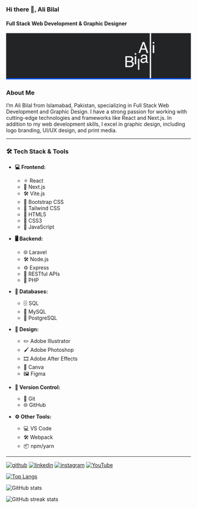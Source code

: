 ### Hi there 👋, Ali Bilal
#### Full Stack Web Development & Graphic Designer
![Full Stack Web Development & Graphic Designer](https://github.com/MrAliBilal/MrAliBilal/blob/main/AliBilal%20Cover%20Image.png)

### About Me
I’m Ali Bilal from Islamabad, Pakistan, specializing in Full Stack Web Development and Graphic Design. I have a strong passion for working with cutting-edge technologies and frameworks like React and Next.js. In addition to my web development skills, I excel in graphic design, including logo branding, UI/UX design, and print media.

---

### 🛠️ Tech Stack & Tools

- **💻 Frontend:** 
  - ⚛️ React
  - 💨 Next.js
  - 🛠️ Vite.js
  - 🎨 Bootstrap CSS
  - 🌈 Tailwind CSS
  - 📝 HTML5
  - 🎨 CSS3
  - 📜 JavaScript

- **🖥️ Backend:** 
  - 🌐 Laravel
  - 🛠️ Node.js
  - ⚙️ Express
  - 🔗 RESTful APIs
  - 🐘 PHP

- **💾 Databases:** 
  - 🗄️ SQL
  - 🐬 MySQL
  - 🐘 PostgreSQL

- **🎨 Design:**
  - ✏️ Adobe Illustrator
  - 🖌️ Adobe Photoshop
  - 🎞️ Adobe After Effects
  - 🎨 Canva
  - 🖼️ Figma

- **🔧 Version Control:** 
  - 🧰 Git
  - 🌐 GitHub

- **⚙️ Other Tools:** 
  - 💻 VS Code
  - 🛠️ Webpack
  - 📦 npm/yarn

---




[<img src='https://cdn.jsdelivr.net/npm/simple-icons@3.0.1/icons/github.svg' alt='github' height='40'>](https://github.com/MrAliBilal)  [<img src='https://cdn.jsdelivr.net/npm/simple-icons@3.0.1/icons/linkedin.svg' alt='linkedin' height='40'>](https://www.linkedin.com/in/mralibilal/)  [<img src='https://cdn.jsdelivr.net/npm/simple-icons@3.0.1/icons/instagram.svg' alt='instagram' height='40'>](https://www.instagram.com/Mr.AliBilal/)  [<img src='https://cdn.jsdelivr.net/npm/simple-icons@3.0.1/icons/youtube.svg' alt='YouTube' height='40'>](https://www.youtube.com/channel/@AliBilal.1)  

[![Top Langs](https://github-readme-stats.vercel.app/api/top-langs/?username=MrAliBilal&theme=dark)](https://github.com/anuraghazra/github-readme-stats)

![GitHub stats](https://github-readme-stats.vercel.app/api?username=MrAliBilal&show_icons=true&count_private=true&theme=dark)  

![GitHub streak stats](https://streak-stats.demolab.com/?user=MrAliBilal&theme=dark)  














<!--
**MrAliBilal/MrAliBilal** is a ✨ _special_ ✨ repository because its `README.md` (this file) appears on your GitHub profile.

Here are some ideas to get you started:

- 🔭 I’m currently working on ...
- 🌱 I’m currently learning ...
- 👯 I’m looking to collaborate on ...
- 🤔 I’m looking for help with ...
- 💬 Ask me about ...
- 📫 How to reach me: ...
- 😄 Pronouns: ...
- ⚡ Fun fact: ...
![Top Langs](https://github-readme-stats.vercel.app/api/top-langs/?username=MrAliBilal&layout=compact&langs_count=8&theme=dark)

## Hi there 👋

I’m Ali Bilal from Islamabad, Pakistan, specializing in Full Stack Web Development and Graphic Design. I have a strong passion for working with cutting-edge technologies and frameworks like React and Next.js. In addition to my web development skills, I excel in graphic design, including logo branding, UI/UX design, and print media.

[![Ali's GitHub stats](https://github-readme-stats.vercel.app/api?username=MrAliBilal&show_icons=true&theme=dark)](https://github.com/anuraghazra/github-readme-stats)


-->
